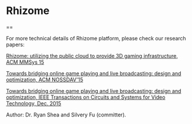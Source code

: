 # Rhizome
==

For more technical details of Rhizome platform, please check our research papers:

[Rhizome: utilizing the public cloud to provide 3D gaming infrastructure, ACM MMSys
15](https://www.google.com)

[Towards bridging online game playing and live broadcasting: design and optimization, ACM NOSSDAV'15](http://dl.acm.org/citation.cfm?id=2736089)


[Towards bridging online game playing and live broadcasting: design and optimization, IEEE Transactions on Circuits and Systems for Video Technology, Dec. 2015](http://ieeexplore.ieee.org/document/7137668/)

Author: Dr. Ryan Shea and Silvery Fu (committer).
